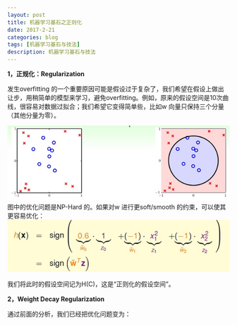 ```yaml
---
layout: post
title: 机器学习基石之正则化
date: 2017-2-21
categories: blog
tags: [机器学习基石与技法]
description: 机器学习基石与技法
---
```


**1，正规化：Regularization**           

发生overfitting 的一个重要原因可能是假设过于复杂了，我们希望在假设上做出让步，用稍简单的模型来学习，避免overfitting。例如，原来的假设空间是10次曲线，很容易对数据过拟合；我们希望它变得简单些，比如w 向量只保持三个分量（其他分量为零）。

![](https://raw.githubusercontent.com/whuhan2013/myImage/master/foundation/chapter12/p1.jpg)     
图中的优化问题是NP-Hard 的。如果对w 进行更soft/smooth 的约束，可以使其更容易优化：         
![](https://raw.githubusercontent.com/whuhan2013/myImage/master/foundation/chapter12/p2.jpg)  

我们将此时的假设空间记为H(C)，这是“正则化的假设空间”。

**2，Weight Decay Regularization**       

通过前面的分析，我们已经把优化问题变为：
